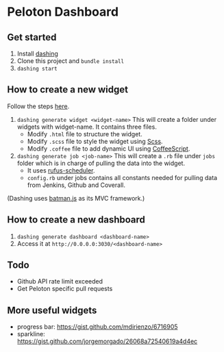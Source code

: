 # Peloton Dashboard

## Get started
1. Install [dashing](http://dashing.io/)
2. Clone this project and `bundle install`
3. `dashing start`

## How to create a new widget
Follow the steps [here](https://github.com/Shopify/dashing/wiki/Dashing-Workshop).
1. `dashing generate widget <widget-name>`
    This will create a folder under widgets with widget-name. It contains three files.
    - Modify `.html` file to structure the widget.
    - Modify `.scss` file to style the widget using [Scss](http://sass-lang.com/). 
    - Modify `.coffee` file to add dynamic UI using [CoffeeScript](http://coffeescript.org/).
2. `dashing generate job <job-name>`
    This will create a `.rb` file under `jobs` folder which is in charge of pulling the data into the widget.
    - It uses [rufus-scheduler](https://github.com/jmettraux/rufus-scheduler).
    - `config.rb` under jobs contains all constants needed for pulling data from Jenkins, Github and Coverall.

(Dashing uses [batman.js](http://batmanjs.org/) as its MVC framework.)

## How to create a new dashboard
1. `dashing generate dashboard <dashboard-name>`
2. Access it at `http://0.0.0.0:3030/<dashboard-name>`

## Todo
- Github API rate limit exceeded
- Get Peloton specific pull requests

## More useful widgets
- progress bar: https://gist.github.com/mdirienzo/6716905
- sparkline: https://gist.github.com/jorgemorgado/26068a72540619a4d4ec
